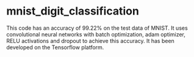 # mnist_digit_classification
This code has an accuracy of 99.22% on the test data of MNIST. It uses convolutional neural networks with batch optimization, adam optimizer, RELU activations and dropout to achieve this accuracy. It has been developed on the Tensorflow platform.
